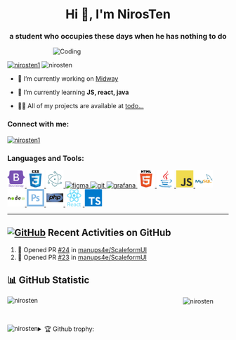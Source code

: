 <h1 align="center">Hi 👋, I'm NirosTen</h1>
<h3 align="center">a student who occupies these days when he has nothing to do</h3>
<img align="right" alt="Coding" width="400" src="https://i.pinimg.com/originals/8f/3d/6c/8f3d6c851dd7f442dd7cfb1a1b94ee84.gif">

</br>

<p align="left"> <a href="https://twitter.com/nirosten1" target="blank"><img src="https://img.shields.io/twitter/follow/nirosten1?logo=twitter&style=for-the-badge" alt="nirosten1" /></a> <img width="155" src="https://komarev.com/ghpvc/?username=nirosten&label=Profile%20views&color=710ba8&style=flat-square" alt="nirosten" /> </p>


- 🔭 I’m currently working on [Midway](https://discord.gg/jsax6vjRTs)

- 🌱 I’m currently learning **JS, react, java**

- 👨‍💻 All of my projects are available at [todo...](todo...)

<h3 align="left">Connect with me:</h3>
<p align="left">
<a href="https://twitter.com/nirosten1" target="blank"><img align="center" src="https://raw.githubusercontent.com/rahuldkjain/github-profile-readme-generator/master/src/images/icons/Social/twitter.svg" alt="nirosten1" height="30" width="40" /></a>
</p>

<h3 align="left">Languages and Tools:</h3>
<p align="left"> <a href="https://getbootstrap.com" target="_blank" rel="noreferrer"> <img src="https://raw.githubusercontent.com/devicons/devicon/master/icons/bootstrap/bootstrap-plain-wordmark.svg" alt="bootstrap" width="40" height="40"/> </a> <a href="https://www.w3schools.com/css/" target="_blank" rel="noreferrer"> <img src="https://raw.githubusercontent.com/devicons/devicon/master/icons/css3/css3-original-wordmark.svg" alt="css3" width="40" height="40"/> </a> <a href="https://www.electronjs.org" target="_blank" rel="noreferrer"> <img src="https://raw.githubusercontent.com/devicons/devicon/master/icons/electron/electron-original.svg" alt="electron" width="40" height="40"/> </a> <a href="https://www.figma.com/" target="_blank" rel="noreferrer"> <img src="https://www.vectorlogo.zone/logos/figma/figma-icon.svg" alt="figma" width="40" height="40"/> </a> <a href="https://git-scm.com/" target="_blank" rel="noreferrer"> <img src="https://www.vectorlogo.zone/logos/git-scm/git-scm-icon.svg" alt="git" width="40" height="40"/> </a> <a href="https://grafana.com" target="_blank" rel="noreferrer"> <img src="https://www.vectorlogo.zone/logos/grafana/grafana-icon.svg" alt="grafana" width="40" height="40"/> </a> <a href="https://www.w3.org/html/" target="_blank" rel="noreferrer"> <img src="https://raw.githubusercontent.com/devicons/devicon/master/icons/html5/html5-original-wordmark.svg" alt="html5" width="40" height="40"/> </a> <a href="https://www.java.com" target="_blank" rel="noreferrer"> <img src="https://raw.githubusercontent.com/devicons/devicon/master/icons/java/java-original.svg" alt="java" width="40" height="40"/> </a> <a href="https://developer.mozilla.org/en-US/docs/Web/JavaScript" target="_blank" rel="noreferrer"> <img src="https://raw.githubusercontent.com/devicons/devicon/master/icons/javascript/javascript-original.svg" alt="javascript" width="40" height="40"/> </a> <a href="https://www.mysql.com/" target="_blank" rel="noreferrer"> <img src="https://raw.githubusercontent.com/devicons/devicon/master/icons/mysql/mysql-original-wordmark.svg" alt="mysql" width="40" height="40"/> </a> <a href="https://nodejs.org" target="_blank" rel="noreferrer"> <img src="https://raw.githubusercontent.com/devicons/devicon/master/icons/nodejs/nodejs-original-wordmark.svg" alt="nodejs" width="40" height="40"/> </a> <a href="https://www.photoshop.com/en" target="_blank" rel="noreferrer"> <img src="https://raw.githubusercontent.com/devicons/devicon/master/icons/photoshop/photoshop-line.svg" alt="photoshop" width="40" height="40"/> </a> <a href="https://www.php.net" target="_blank" rel="noreferrer"> <img src="https://raw.githubusercontent.com/devicons/devicon/master/icons/php/php-original.svg" alt="php" width="40" height="40"/> </a> <a href="https://reactjs.org/" target="_blank" rel="noreferrer"> <img src="https://raw.githubusercontent.com/devicons/devicon/master/icons/react/react-original-wordmark.svg" alt="react" width="40" height="40"/> </a> <a href="https://www.typescriptlang.org/" target="_blank" rel="noreferrer"> <img src="https://raw.githubusercontent.com/devicons/devicon/master/icons/typescript/typescript-original.svg" alt="typescript" width="40" height="40"/> </a> </p>

___

## <a href="https://github.com/NirosTen"><img src="https://github.githubassets.com/images/modules/logos_page/GitHub-Mark.png" title="GitHub" alt="GitHub" width="30"/></a> Recent Activities on GitHub


<!--START_SECTION:activity-->
1. 💪 Opened PR [#24](https://github.com/manups4e/ScaleformUI/pull/24) in [manups4e/ScaleformUI](https://github.com/manups4e/ScaleformUI)
2. 💪 Opened PR [#23](https://github.com/manups4e/ScaleformUI/pull/23) in [manups4e/ScaleformUI](https://github.com/manups4e/ScaleformUI)
<!--END_SECTION:activity-->

## 📊 GitHub Statistic

<p><img align="left" width="400" src="https://github-readme-stats.vercel.app/api?username=nirosten&show_icons=true&locale=en" alt="nirosten" /> <img align="center" width="400" src="https://github-readme-streak-stats.herokuapp.com/?user=nirosten&" alt="nirosten" /></p>

</br>

<p><img align="left" src="https://github-readme-stats.vercel.app/api/top-langs?username=nirosten&show_icons=true&locale=en&layout=compact" alt="nirosten" /></p>

<details>
  <summary>🏆 Github trophy:</summary>
  
  </br>
  
  <p align="left"> <a href="https://github.com/ryo-ma/github-profile-trophy"><img src="https://github-profile-trophy.vercel.app/?username=nirosten" alt="nirosten" /></a></p>
</details>
